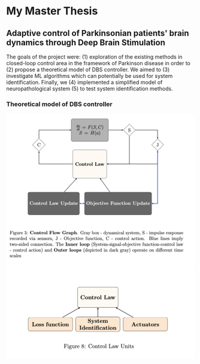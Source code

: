 # My Master Thesis
## Adaptive control of Parkinsonian patients' brain dynamics through Deep Brain Stimulation

The goals of the project were: (1) exploration of the existing methods in closed-loop control area in the framework of Parkinson disease in order to (2) propose a theoretical model of DBS controller. We aimed to (3) investigate ML algorithms which can potentially be used for system identification. Finally, we (4) implemented a simplified model of neuropathological system (5) to test system identification methods.

### Theoretical model of DBS controller

<p align="center">
  <img src="https://github.com/MariaPershina/my_master_thesis/blob/main/images/CF_graph.png" width="650">
  <img src="https://github.com/MariaPershina/my_master_thesis/blob/main/images/CF_units.png" width="550">
</p>
